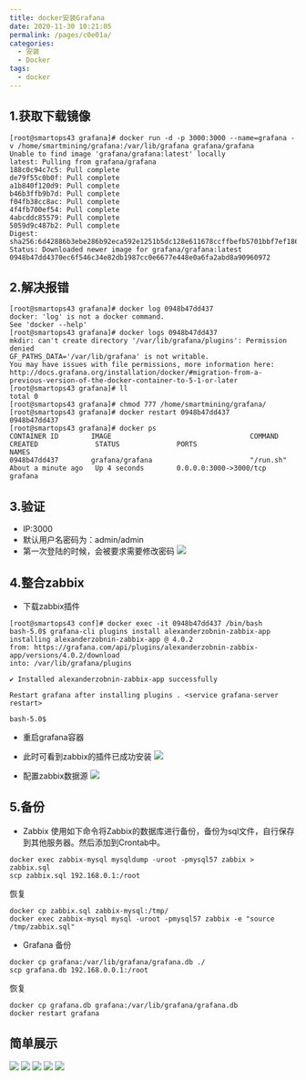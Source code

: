 ```yaml
---
title: docker安装Grafana
date: 2020-11-30 10:21:05
permalink: /pages/c0e01a/
categories:
  - 安装
  - Docker
tags:
  - docker
---
```

## 1.获取下载镜像
```shell
[root@smartops43 grafana]# docker run -d -p 3000:3000 --name=grafana -v /home/smartmining/grafana:/var/lib/grafana grafana/grafana
Unable to find image 'grafana/grafana:latest' locally
latest: Pulling from grafana/grafana
188c0c94c7c5: Pull complete 
de79f55c0b0f: Pull complete 
a1b840f120d9: Pull complete 
b46b3ffb9b7d: Pull complete 
f04fb38cc8ac: Pull complete 
4f4fb700ef54: Pull complete 
4abcddc85579: Pull complete 
5059d9c487b2: Pull complete 
Digest: sha256:6d42886b3ebe286b92eca592e1251b5dc128e611678ccffbefb5701bbf7ef186
Status: Downloaded newer image for grafana/grafana:latest
0948b47dd4370ec6f546c34e82db1987cc0e6677e448e0a6fa2abd8a90960972
```

## 2.解决报错
```shell
[root@smartops43 grafana]# docker log 0948b47dd437
docker: 'log' is not a docker command.
See 'docker --help'
[root@smartops43 grafana]# docker logs 0948b47dd437
mkdir: can't create directory '/var/lib/grafana/plugins': Permission denied
GF_PATHS_DATA='/var/lib/grafana' is not writable.
You may have issues with file permissions, more information here: http://docs.grafana.org/installation/docker/#migration-from-a-previous-version-of-the-docker-container-to-5-1-or-later
[root@smartops43 grafana]# ll
total 0
[root@smartops43 grafana]# chmod 777 /home/smartmining/grafana/
[root@smartops43 grafana]# docker restart 0948b47dd437
0948b47dd437
[root@smartops43 grafana]# docker ps
CONTAINER ID        IMAGE                                  COMMAND                  CREATED              STATUS              PORTS                            NAMES
0948b47dd437        grafana/grafana                        "/run.sh"                About a minute ago   Up 4 seconds        0.0.0.0:3000->3000/tcp           grafana
```

## 3.验证
- IP:3000
- 默认用户名密码为：admin/admin 
- 第一次登陆的时候，会被要求需要修改密码
![](https://cdn.jsdelivr.net/gh/summerking1/image@main/993.png)

## 4.整合zabbix
- 下载zabbix插件
```shell
[root@smartops43 conf]# docker exec -it 0948b47dd437 /bin/bash
bash-5.0$ grafana-cli plugins install alexanderzobnin-zabbix-app
installing alexanderzobnin-zabbix-app @ 4.0.2
from: https://grafana.com/api/plugins/alexanderzobnin-zabbix-app/versions/4.0.2/download
into: /var/lib/grafana/plugins

✔ Installed alexanderzobnin-zabbix-app successfully 

Restart grafana after installing plugins . <service grafana-server restart>

bash-5.0$ 
```

- 重启grafana容器
- 此时可看到zabbix的插件已成功安装
![](https://cdn.jsdelivr.net/gh/summerking1/image@main/992.png)

- 配置zabbix数据源
![](https://cdn.jsdelivr.net/gh/summerking1/image@main/991.png)

## 5.备份
- Zabbix
使用如下命令将Zabbix的数据库进行备份，备份为sql文件，自行保存到其他服务器。然后添加到Crontab中。
```shell
docker exec zabbix-mysql mysqldump -uroot -pmysql57 zabbix > zabbix.sql
scp zabbix.sql 192.168.0.1:/root
```
恢复
```
docker cp zabbix.sql zabbix-mysql:/tmp/
docker exec zabbix-mysql mysql -uroot -pmysql57 zabbix -e "source /tmp/zabbix.sql"
```
- Grafana
备份
```shell
docker cp grafana:/var/lib/grafana/grafana.db ./
scp grafana.db 192.168.0.0.1:/root
```
恢复
```shell
docker cp grafana.db grafana:/var/lib/grafana/grafana.db
docker restart grafana
```
## 简单展示
![](https://cdn.jsdelivr.net/gh/summerking1/image@main/800.png)
![](https://cdn.jsdelivr.net/gh/summerking1/image@main/801.png)
![](https://cdn.jsdelivr.net/gh/summerking1/image@main/802.png)
![](https://cdn.jsdelivr.net/gh/summerking1/image@main/803.png)
![](https://cdn.jsdelivr.net/gh/summerking1/image@main/804.png)
